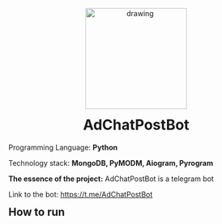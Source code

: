 

<p align="center">
 <img src="https://github.com/EloWeld/AdChatPostBot/assets/51724400/27faf329-1dc9-4069-80b9-1e43ab8d17a1" alt="drawing" width="200"/>
</p>
<h1 align="center" style="margin-top: 0px;">AdChatPostBot</h1>

Programming Language: **Python**

Technology stack: **MongoDB, PyMODM, Aiogram, Pyrogram**

**The essence of the project:**
AdChatPostBot is a telegram bot

Link to the bot: https://t.me/AdChatPostBot

<h2 align="left" style="margin-top: 0px;">How to run</h2>
